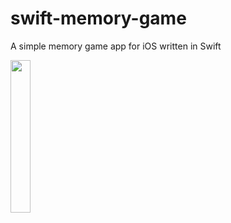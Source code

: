 # swift-memory-game
A simple memory game app for iOS written in Swift

<img src="https://github.com/danieltskv/swift-memory-game/blob/master/screenshot.png" width="25%">
